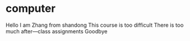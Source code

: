 # computer
Hello I am Zhang from shandong
This course is too difficult
There is too much after—class assignments
Goodbye

